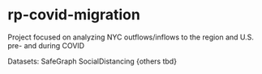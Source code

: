 # rp-covid-migration

Project focused on analyzing NYC outflows/inflows to the region and U.S. pre- and during COVID

Datasets:
SafeGraph SocialDistancing
{others tbd}
